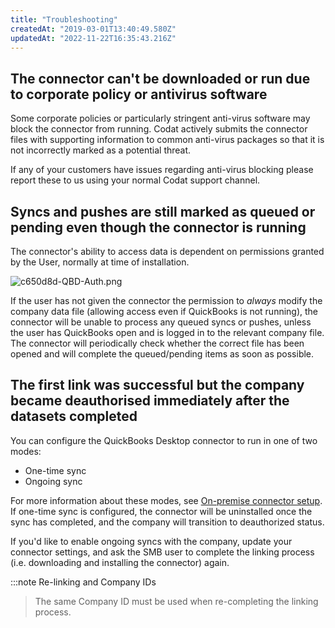 ```yaml
---
title: "Troubleshooting"
createdAt: "2019-03-01T13:40:49.580Z"
updatedAt: "2022-11-22T16:35:43.216Z"
---
```


## The connector can't be downloaded or run due to corporate policy or antivirus software

Some corporate policies or particularly stringent anti-virus software may block the connector from running. Codat actively submits the connector files with supporting information to common anti-virus packages so that it is not incorrectly marked as a potential threat.

If any of your customers have issues regarding anti-virus blocking please report these to us using your normal Codat support channel.

## Syncs and pushes are still marked as queued or pending even though the connector is running

The connector's ability to access data is dependent on permissions granted by the User, normally at time of installation.

![](https://files.readme.io/f336207-c650d8d-QBD-Auth.png "c650d8d-QBD-Auth.png")

If the user has not given the connector the permission to _always_ modify the company data file (allowing access even if QuickBooks is not running), the connector will be unable to process any queued syncs or pushes, unless the user has QuickBooks open and is logged in to the relevant company file. The connector will periodically check whether the correct file has been opened and will complete the queued/pending items as soon as possible.

## The first link was successful but the company became deauthorised immediately after the datasets completed

You can configure the QuickBooks Desktop connector to run in one of two modes:

- One-time sync
- Ongoing sync

For more information about these modes, see [On-premise connector setup](https://docs.codat.io/docs/offline-connectors). If one-time sync is configured, the connector will be uninstalled once the sync has completed, and the company will transition to deauthorized status.

If you'd like to enable ongoing syncs with the company, update your connector settings, and ask the SMB user to complete the linking process (i.e. downloading and installing the connector) again.

:::note Re-linking and Company IDs

> The same Company ID must be used when re-completing the linking process.
